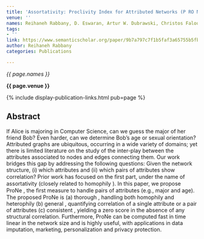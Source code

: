 ```yaml
---
title: 'Assortativity: Proclivity Index for Attributed Networks (P RO N E )'
venue: ''
names: Reihaneh Rabbany, D. Eswaran, Artur W. Dubrawski, Christos Faloutsos
tags:
- ''
link: https://www.semanticscholar.org/paper/9b7a797c7f1b5faf3a65755b5fb126bc1039d70d
author: Reihaneh Rabbany
categories: Publications

---
```


*{{ page.names }}*

**{{ page.venue }}**

{% include display-publication-links.html pub=page %}

## Abstract

If Alice is majoring in Computer Science, can we guess the major of her friend Bob? Even harder, can we determine Bob’s age or sexual orientation? Attributed graphs are ubiquitous, occurring in a wide variety of domains; yet there is limited literature on the study of the inter-play between the attributes associated to nodes and edges connecting them. Our work bridges this gap by addressing the following questions: Given the network structure, (i) which attributes and (ii) which pairs of attributes show correlation? Prior work has focused on the ﬁrst part, under the name of assortativity (closely related to homophily ). In this paper, we propose ProNe , the ﬁrst measure to handle pairs of attributes (e.g., major and age). The proposed ProNe is (a) thorough , handling both homophily and heterophily (b) general , quantifying correlation of a single attribute or a pair of attributes (c) consistent , yielding a zero score in the absence of any structural correlation. Furthermore, ProNe can be computed fast in time linear in the network size and is highly useful, with applications in data imputation, marketing, personalization and privacy protection.
